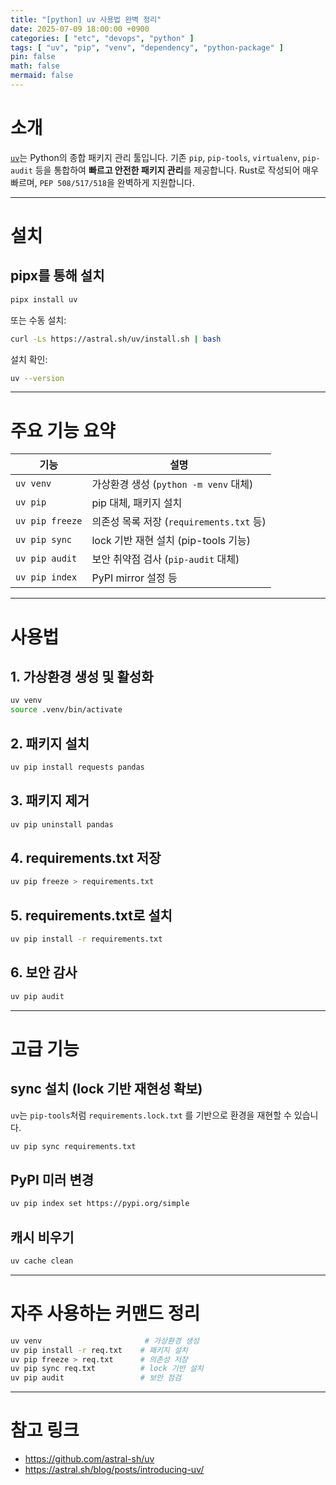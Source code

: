 ```yaml
---
title: "[python] uv 사용법 완벽 정리"
date: 2025-07-09 18:00:00 +0900
categories: [ "etc", "devops", "python" ]
tags: [ "uv", "pip", "venv", "dependency", "python-package" ]
pin: false
math: false
mermaid: false
---
```


# 소개

[`uv`](https://github.com/astral-sh/uv)는 Python의 종합 패키지 관리 툴입니다. 기존 `pip`, `pip-tools`, `virtualenv`, `pip-audit` 등을 통합하여 **빠르고 안전한 패키지 관리**를 제공합니다. Rust로 작성되어 매우 빠르며, `PEP 508/517/518`을 완벽하게 지원합니다.

---

# 설치

## pipx를 통해 설치

```bash
pipx install uv
```

또는 수동 설치:

```bash
curl -Ls https://astral.sh/uv/install.sh | bash
```

설치 확인:

```bash
uv --version
```

---

# 주요 기능 요약

| 기능            | 설명                                         |
|-----------------|----------------------------------------------|
| `uv venv`       | 가상환경 생성 (`python -m venv` 대체)       |
| `uv pip`        | pip 대체, 패키지 설치                        |
| `uv pip freeze` | 의존성 목록 저장 (`requirements.txt` 등)    |
| `uv pip sync`   | lock 기반 재현 설치 (pip-tools 기능)         |
| `uv pip audit`  | 보안 취약점 검사 (`pip-audit` 대체)         |
| `uv pip index`  | PyPI mirror 설정 등                          |

---

# 사용법

## 1. 가상환경 생성 및 활성화

```bash
uv venv
source .venv/bin/activate
```

## 2. 패키지 설치

```bash
uv pip install requests pandas
```

## 3. 패키지 제거

```bash
uv pip uninstall pandas
```

## 4. requirements.txt 저장

```bash
uv pip freeze > requirements.txt
```

## 5. requirements.txt로 설치

```bash
uv pip install -r requirements.txt
```

## 6. 보안 감사

```bash
uv pip audit
```

---

# 고급 기능

## sync 설치 (lock 기반 재현성 확보)

`uv`는 `pip-tools`처럼 `requirements.lock.txt` 를 기반으로 환경을 재현할 수 있습니다.

```bash
uv pip sync requirements.txt
```

## PyPI 미러 변경

```bash
uv pip index set https://pypi.org/simple
```

## 캐시 비우기

```bash
uv cache clean
```

---

# 자주 사용하는 커맨드 정리

```bash
uv venv                       # 가상환경 생성
uv pip install -r req.txt    # 패키지 설치
uv pip freeze > req.txt      # 의존성 저장
uv pip sync req.txt          # lock 기반 설치
uv pip audit                 # 보안 점검
```

---

# 참고 링크

- https://github.com/astral-sh/uv
- https://astral.sh/blog/posts/introducing-uv/

